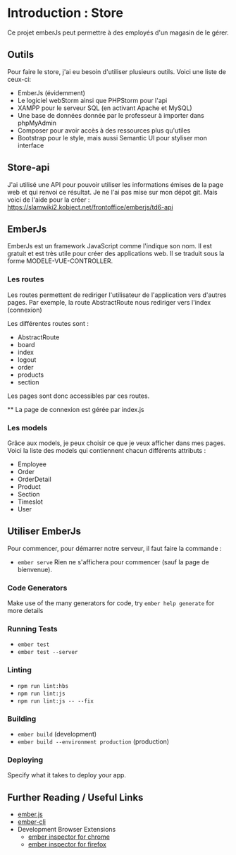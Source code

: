# Introduction : Store

Ce projet emberJs peut permettre à des employés d'un magasin de le gérer.

## Outils

Pour faire le store, j'ai eu besoin d'utiliser plusieurs outils.
Voici une liste de ceux-ci:
* EmberJs (évidemment)
* Le logiciel webStorm ainsi que PHPStorm pour l'api
* XAMPP pour le serveur SQL (en activant Apache et MySQL)
* Une base de données donnée par le professeur à importer dans phpMyAdmin
* Composer pour avoir accès à des ressources plus qu'utiles
* Bootstrap pour le style, mais aussi Semantic UI pour styliser mon interface

## Store-api
J'ai utilisé une API pour pouvoir utiliser les informations émises de la page web et qui renvoi ce résultat.
Je ne l'ai pas mise sur mon dépot git. Mais voici de l'aide pour la créer : https://slamwiki2.kobject.net/frontoffice/emberjs/td6-api

## EmberJs

EmberJs est un framework JavaScript comme l'indique son nom. Il est gratuit et est très utile pour créer des applications
web. Il se traduit sous la forme  MODELE-VUE-CONTROLLER.

### Les routes

Les routes permettent de rediriger l'utilisateur de l'application vers d'autres pages. Par exemple, la route AbstractRoute nous rediriger vers l'index (connexion)

Les différentes routes sont :

* AbstractRoute 
* board
* index
* logout
* order
* products
* section

Les pages sont donc accessibles par ces routes.

** La page de connexion est gérée par index.js

### Les models

Grâce aux models, je peux choisir ce que je veux afficher dans mes pages. Voici la liste des models qui contiennent chacun différents attributs :
* Employee
* Order 
* OrderDetail
* Product
* Section
* Timeslot 
* User

## Utiliser EmberJs

Pour commencer, pour démarrer notre serveur, il faut faire la commande :
* `ember serve`
Rien ne s'affichera pour commencer (sauf la page de bienvenue).
  

### Code Generators

Make use of the many generators for code, try `ember help generate` for more details

### Running Tests

* `ember test`
* `ember test --server`

### Linting

* `npm run lint:hbs`
* `npm run lint:js`
* `npm run lint:js -- --fix`

### Building

* `ember build` (development)
* `ember build --environment production` (production)

### Deploying

Specify what it takes to deploy your app.

## Further Reading / Useful Links

* [ember.js](https://emberjs.com/)
* [ember-cli](https://ember-cli.com/)
* Development Browser Extensions
  * [ember inspector for chrome](https://chrome.google.com/webstore/detail/ember-inspector/bmdblncegkenkacieihfhpjfppoconhi)
  * [ember inspector for firefox](https://addons.mozilla.org/en-US/firefox/addon/ember-inspector/)
